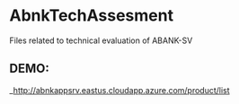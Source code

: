 # AbnkTechAssesment
Files related to technical evaluation of ABANK-SV

## DEMO:
_http://abnkappsrv.eastus.cloudapp.azure.com/product/list


